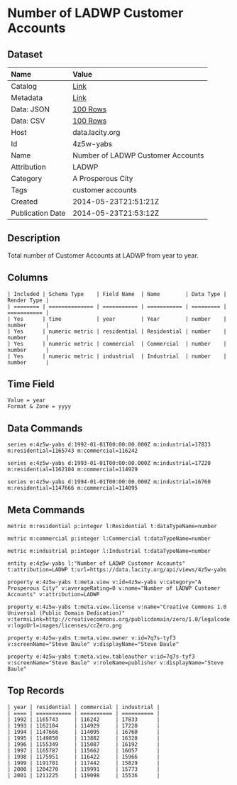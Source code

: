 # Number of LADWP Customer Accounts

## Dataset

| Name | Value |
| :--- | :---- |
| Catalog | [Link](https://catalog.data.gov/dataset/number-of-ladwp-customer-accounts-f169f) |
| Metadata | [Link](https://data.lacity.org/api/views/4z5w-yabs) |
| Data: JSON | [100 Rows](https://data.lacity.org/api/views/4z5w-yabs/rows.json?max_rows=100) |
| Data: CSV | [100 Rows](https://data.lacity.org/api/views/4z5w-yabs/rows.csv?max_rows=100) |
| Host | data.lacity.org |
| Id | 4z5w-yabs |
| Name | Number of LADWP Customer Accounts |
| Attribution | LADWP |
| Category | A Prosperous City |
| Tags | customer accounts |
| Created | 2014-05-23T21:51:21Z |
| Publication Date | 2014-05-23T21:53:12Z |

## Description

Total number of Customer Accounts at LADWP from year to year.

## Columns

```ls
| Included | Schema Type    | Field Name  | Name        | Data Type | Render Type |
| ======== | ============== | =========== | =========== | ========= | =========== |
| Yes      | time           | year        | Year        | number    | number      |
| Yes      | numeric metric | residential | Residential | number    | number      |
| Yes      | numeric metric | commercial  | Commercial  | number    | number      |
| Yes      | numeric metric | industrial  | Industrial  | number    | number      |
```

## Time Field

```ls
Value = year
Format & Zone = yyyy
```

## Data Commands

```ls
series e:4z5w-yabs d:1992-01-01T00:00:00.000Z m:industrial=17833 m:residential=1165743 m:commercial=116242

series e:4z5w-yabs d:1993-01-01T00:00:00.000Z m:industrial=17220 m:residential=1162104 m:commercial=114929

series e:4z5w-yabs d:1994-01-01T00:00:00.000Z m:industrial=16760 m:residential=1147666 m:commercial=114095
```

## Meta Commands

```ls
metric m:residential p:integer l:Residential t:dataTypeName=number

metric m:commercial p:integer l:Commercial t:dataTypeName=number

metric m:industrial p:integer l:Industrial t:dataTypeName=number

entity e:4z5w-yabs l:"Number of LADWP Customer Accounts" t:attribution=LADWP t:url=https://data.lacity.org/api/views/4z5w-yabs

property e:4z5w-yabs t:meta.view v:id=4z5w-yabs v:category="A Prosperous City" v:averageRating=0 v:name="Number of LADWP Customer Accounts" v:attribution=LADWP

property e:4z5w-yabs t:meta.view.license v:name="Creative Commons 1.0 Universal (Public Domain Dedication)" v:termsLink=http://creativecommons.org/publicdomain/zero/1.0/legalcode v:logoUrl=images/licenses/ccZero.png

property e:4z5w-yabs t:meta.view.owner v:id=7q7s-tyf3 v:screenName="Steve Baule" v:displayName="Steve Baule"

property e:4z5w-yabs t:meta.view.tableauthor v:id=7q7s-tyf3 v:screenName="Steve Baule" v:roleName=publisher v:displayName="Steve Baule"
```

## Top Records

```ls
| year | residential | commercial | industrial | 
| ==== | =========== | ========== | ========== | 
| 1992 | 1165743     | 116242     | 17833      | 
| 1993 | 1162104     | 114929     | 17220      | 
| 1994 | 1147666     | 114095     | 16760      | 
| 1995 | 1149850     | 113882     | 16328      | 
| 1996 | 1155349     | 115087     | 16192      | 
| 1997 | 1165787     | 115662     | 16057      | 
| 1998 | 1175951     | 116422     | 15966      | 
| 1999 | 1191701     | 117442     | 15829      | 
| 2000 | 1204270     | 119991     | 15773      | 
| 2001 | 1211225     | 119098     | 15536      | 
```